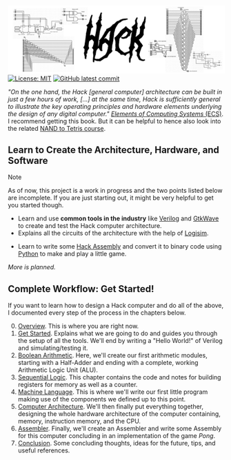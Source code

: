 ![](src/header_design.png)
[![License: MIT](https://img.shields.io/badge/License-MIT-yellow.svg)](https://opensource.org/licenses/MIT)
[![GitHub latest commit](https://badgen.net/github/last-commit/QuentinWach/HACK-CPU)](https://GitHub.com/QuentinWach/HACK-CPU/commits/main)

_"On the one hand, the Hack [general computer] architecture can be built in just a few hours of work, [...] at the same time, Hack is sufficiently general to illustrate the key operating principles and hardware elements underlying the design of any digital computer."_ [_Elements of Computing Systems_ (ECS)](https://www.nand2tetris.org/book). I recommend getting this book. But it can be helpful to hence also look into the related [NAND to Tetris course](https://www.nand2tetris.org/course). 

## Learn to Create the Architecture, Hardware, and Software
>[!Note]
>As of now, this project is a work in progress and the two points listed below are incomplete. If you are just starting out, it might be very helpful to get you started though.

+ Learn and use **common tools in the industry** like [Verilog](https://en.wikipedia.org/wiki/Verilog) and [GtkWave](https://gtkwave.github.io/gtkwave/install/win.html) to create and test the Hack computer architecture.
+ Explains all the circuits of the architecture with the help of [Logisim](http://www.cburch.com/logisim/).
<!--+ Learn how to use the provided emulator written in [C]() or [Python](). -->
+ Learn to write some [Hack Assembly]() and convert it to binary code using [Python]() to make and play a little game.
<!-- + Create an actual `.gds` mask with the [OpenLane PDK](https://openlane2.readthesrc.io/en/latest/getting_started/newcomers/index.html) and see it in [KLayout](https://www.klayout.de/).
+ Visualize/render the 3D-chip using [IC3D](https://github.com/QuentinWach/IC3D).-->
_More is planned._

## Complete Workflow: Get Started!
If you want to learn how to design a Hack computer and do all of the above, I documented every step of the process in the chapters below.

0. [Overview](www.quentinwach.com/Hack-Computer/0_Overview.html). This is where you are right now.
1. [Get Started](www.quentinwach.com/Hack-Computer/1_Get_Started.html). Explains what we are going to do and guides you through the setup of all the tools. We'll end by writing a "Hello World!" of Verilog and simulating/testing it.
2. [Boolean Arithmetic](www.quentinwach.com/Hack-Computer/2_Boolean_Arithmetic.html). Here, we'll create our first arithmetic modules, starting with a Half-Adder and ending with a complete, working Arithmetic Logic Unit (ALU).
3. [Sequential Logic](www.quentinwach.com/Hack-Computer/3_Sequential_Logic.html). This chapter contains the code and notes for building registers for memory as well as a counter.
4. [Machine Language](www.quentinwach.com/Hack-Computer/4_Machine_Language.html). This is where we'll write our first little program making use of the components we defined up to this point.
5. [Computer Architecture](www.quentinwach.com/Hack-Computer/5_Computer_Architecture.html). We'll then finally put everything together, designing the whole hardware architecture of the computer containing, memory, instruction memory, and the CPU.
6. [Assembler](www.quentinwach.com/Hack-Computer/6_Assembler.html). Finally, we'll create an Assembler and write some Assembly for this computer concluding in an implementation of the game _Pong_.
7. [Conclusion](www.quentinwach.com/Hack-Computer/7_Conclusion.html). Some concluding thoughts, ideas for the future, tips, and useful references.


